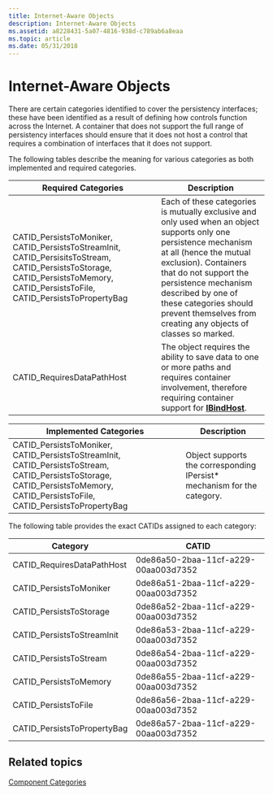 ```yaml
---
title: Internet-Aware Objects
description: Internet-Aware Objects
ms.assetid: a8228431-5a07-4816-938d-c789ab6a8eaa
ms.topic: article
ms.date: 05/31/2018
---
```


# Internet-Aware Objects

There are certain categories identified to cover the persistency interfaces; these have been identified as a result of defining how controls function across the Internet. A container that does not support the full range of persistency interfaces should ensure that it does not host a control that requires a combination of interfaces that it does not support.

The following tables describe the meaning for various categories as both implemented and required categories.



| Required Categories                                                                                                                                                                                | Description                                                                                                                                                                                                                                                                                                                                 |
|----------------------------------------------------------------------------------------------------------------------------------------------------------------------------------------------------|---------------------------------------------------------------------------------------------------------------------------------------------------------------------------------------------------------------------------------------------------------------------------------------------------------------------------------------------|
| CATID\_PersistsToMoniker, CATID\_PersistsToStreamInit, CATID\_PersisitsToStream, CATID\_PersistsToStorage, CATID\_PersistsToMemory, CATID\_PersistsToFile, CATID\_PersistsToPropertyBag<br/> | Each of these categories is mutually exclusive and only used when an object supports only one persistence mechanism at all (hence the mutual exclusion). Containers that do not support the persistence mechanism described by one of these categories should prevent themselves from creating any objects of classes so marked.<br/> |
| CATID\_RequiresDataPathHost<br/>                                                                                                                                                             | The object requires the ability to save data to one or more paths and requires container involvement, therefore requiring container support for [**IBindHost**](/previous-versions/windows/internet-explorer/ie-developer/platform-apis/ms775076(v=vs.85)).<br/>                                                                                                                                  |



 



| Implemented Categories                                                                                                                                                                            | Description                                                                         |
|---------------------------------------------------------------------------------------------------------------------------------------------------------------------------------------------------|-------------------------------------------------------------------------------------|
| CATID\_PersistsToMoniker, CATID\_PersistsToStreamInit, CATID\_PersistsToStream, CATID\_PersistsToStorage, CATID\_PersistsToMemory, CATID\_PersistsToFile, CATID\_PersistsToPropertyBag<br/> | Object supports the corresponding IPersist\* mechanism for the category.<br/> |



 

The following table provides the exact CATIDs assigned to each category:



| Category                                | CATID                                           |
|-----------------------------------------|-------------------------------------------------|
| CATID\_RequiresDataPathHost<br/>  | 0de86a50-2baa-11cf-a229-00aa003d7352<br/> |
| CATID\_PersistsToMoniker <br/>    | 0de86a51-2baa-11cf-a229-00aa003d7352<br/> |
| CATID\_PersistsToStorage <br/>    | 0de86a52-2baa-11cf-a229-00aa003d7352<br/> |
| CATID\_PersistsToStreamInit <br/> | 0de86a53-2baa-11cf-a229-00aa003d7352<br/> |
| CATID\_PersistsToStream <br/>     | 0de86a54-2baa-11cf-a229-00aa003d7352<br/> |
| CATID\_PersistsToMemory <br/>     | 0de86a55-2baa-11cf-a229-00aa003d7352<br/> |
| CATID\_PersistsToFile <br/>       | 0de86a56-2baa-11cf-a229-00aa003d7352<br/> |
| CATID\_PersistsToPropertyBag<br/> | 0de86a57-2baa-11cf-a229-00aa003d7352<br/> |



 

## Related topics

<dl> <dt>

[Component Categories](component-categories.md)
</dt> </dl>

 

